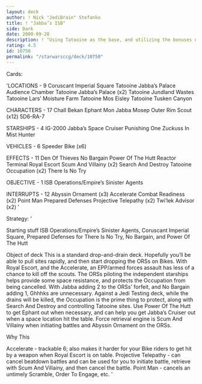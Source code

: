 ```yaml
---
layout: deck
author: ! Nick "JediBrain" Stefanko
title: ! "Jabba’s ISB"
side: Dark
date: 2000-09-28
description: ! "Using Tatooine as the base, and utilizing the bonuses of a Jabba’s Palace deck, this deck combines efficient retrieval and ability to drain high."
rating: 4.5
id: 10750
permalink: "/starwarsccg/deck/10750"
---
```

Cards: 

'LOCATIONS - 9
Coruscant Imperial Square
Tatooine
Jabba’s Palace Audience Chamber
Tatooine Jabba’s Palace (x2)
Tatooine Jundland Wastes
Tatooine Lars’ Moisture Farm
Tatooine Mos Eisley
Tatooine Tusken Canyon

CHARACTERS - 17
Chall Bekan
Ephant Mon
Jabba
Mosep
Outer Rim Scout (x12)
5D6-RA-7

STARSHIPS - 4
IG-2000
Jabba’s Space Cruiser
Punishing One
Zuckuss In Mist Hunter

VEHICLES - 6
Speeder Bike (x6)

EFFECTS - 11
Den Of Thieves
No Bargain
Power Of The Hutt
Reactor Terminal
Royal Escort
Scum And Villainy (x2)
Search And Destroy
Tatooine Occupation (x2)
There Is No Try

OBJECTIVE - 1
ISB Operations/Empire’s Sinister Agents

INTERRUPTS - 12
Abyssin Ornament (x3)
Accelerate
Combat Readiness (x2)
Point Man
Prepared Defenses
Projective Telepathy (x2)
Twi’lek Advisor (x2) '

Strategy: '

Starting stuff
ISB Operations/Empire’s Sinister Agents, Coruscant Imperial Square, Prepared Defenses for There Is No Try, No Bargain, and Power Of The Hutt

Object of deck
This is a standard drop-and-drain deck.  Hopefully you’ll be able to pull sites rapidly, and then start dropping the ORSs on Bikes.  With Royal Escort, and the Accelerate, an EPP/armed forces assault has less of a chance to kill off the scouts.  The ORSs piloting the independent starships helps provide some space resistance, and protects the Occupation from being cancelled.  With Jabba adding 2 to the ORSs’ forfeit, and No Bargain adding 1, Ghhhks are unnecessary.	Against a Jedi Testing deck, while the drains will be killed, the Occupation is the prime thing to protect, along with Search And Destroy and controlling Tatooine sites.  Use Power Of The Hutt to get Ephant out when necessary, and can help you get Jabba’s Cruiser out when a space location hit the table.
Force retrieval engine is Scum And Villainy when initiating battles and Abyssin Ornament on the ORSs.

Why This

Accelerate - trackable 6; also makes it harder for your Bike riders to get hit by a weapon when Royal Escort is on table.
Projective Telepathy - can cancel beatdown battles and can be used for you to initiate battle, retrieve with Scum And Villainy, and then cancel the battle.
Point Man - cancels an untimely Scramble, Order To Engage, etc. '
